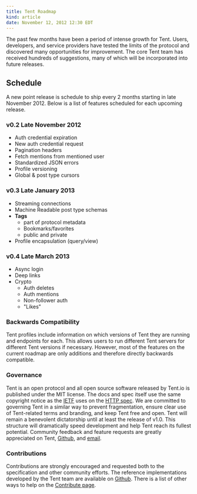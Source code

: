 ```yaml
---
title: Tent Roadmap
kind: article
date: November 12, 2012 12:30 EDT
---
```


The past few months have been a period of intense growth for Tent. Users, developers, and service providers have tested the limits of the protocol and discovered many opportunities for improvement. The core Tent team has received hundreds of suggestions, many of which will be incorporated into future releases.

## Schedule

A new point release is schedule to ship every 2 months starting in late November 2012. Below is a list of features scheduled for each upcoming release.

### v0.2 Late November 2012

 - Auth credential expiration
 - New auth credential request 
 - Pagination headers
 - Fetch mentions from mentioned user 
 - Standardized JSON errors
 - Profile versioning
 - Global & post type cursors
 
### v0.3 Late January 2013

 - Streaming connections
 - Machine Readable post type schemas
 - **Tags**
 	- part of protocol metadata
 	- Bookmarks/favorites
 	- public and private
 - Profile encapsulation (query/view)

 	 
### v0.4 Late March 2013

 - Async login
 - Deep links
 - Crypto
	 - Auth deletes
	 - Auth mentions
	 - Non-follower auth
 	 - "Likes"

### Backwards Compatibility

Tent profiles include information on which versions of Tent they are running and endpoints for each. This allows users to run different Tent servers for different Tent versions if necessary. However, most of the features on the current roadmap are only additions and therefore directly backwards compatible.

### Governance

Tent is an open protocol and all open source software released by Tent.io is published under the MIT license. The docs and spec itself use the same copyright notice as the [IETF](http://ietf.org/) uses on the [HTTP spec](https://tools.ietf.org/html/rfc2616). We are committed to governing Tent in a similar way to prevent fragmentation, ensure clear use of Tent-related terms and branding, and keep Tent free and open. Tent will remain a benevolent dictatorship until at least the release of v1.0. This structure will dramatically speed development and help Tent reach its fullest potential. Community feedback and feature requests are greatly appreciated on Tent, [Github](https://github.com/tent/tent.io), and [email](mailto:contact@tent.io). 

### Contributions

Contributions are strongly encouraged and requested both to the specification and other community efforts. The reference implementations developed by the Tent team are available on [Github](https://github.com/tent/). There is a list of other ways to help on the [Contribute page](http://tent.io/contribute).

